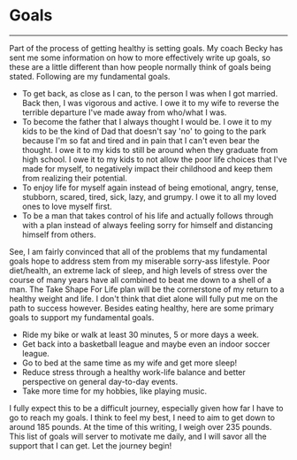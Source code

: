 # Goals
---
Part of the process of getting healthy is setting goals. My coach Becky has sent me some information on how to more effectively write up goals, so these are a little different than how people normally think of goals being stated. Following are my fundamental goals.

* To get back, as close as I can, to the person I was when I got married. Back then, I was vigorous and active. I owe it to my wife to reverse the terrible departure I've made away from who/what I was.
* To become the father that I always thought I would be. I owe it to my kids to be the kind of Dad that doesn't say 'no' to going to the park because I'm so fat and tired and in pain that I can't even bear the thought. I owe it to my kids to still be around when they graduate from high school. I owe it to my kids to not allow the poor life choices that I've made for myself, to negatively impact their childhood and keep them from realizing their potential.
* To enjoy life for myself again instead of being emotional, angry, tense, stubborn, scared, tired, sick, lazy, and grumpy. I owe it to all my loved ones to love myself first.
* To be a man that takes control of his life and actually follows through with a plan instead of always feeling sorry for himself and distancing himself from others.

See, I am fairly convinced that all of the problems that my fundamental goals hope to address stem from my miserable sorry-ass lifestyle. Poor diet/health, an extreme lack of sleep, and high levels of stress over the course of many years have all combined to beat me down to a shell of a man. The Take Shape For Life plan will be the cornerstone of my return to a healthy weight and life. I don't think that diet alone will fully put me on the path to success however. Besides eating healthy, here are some primary goals to support my fundamental goals.

* Ride my bike or walk at least 30 minutes, 5 or more days a week.
* Get back into a basketball league and maybe even an indoor soccer league.
* Go to bed at the same time as my wife and get more sleep!
* Reduce stress through a healthy work-life balance and better perspective on general day-to-day events.
* Take more time for my hobbies, like playing music.

I fully expect this to be a difficult journey, especially given how far I have to go to reach my goals. I think to feel my best, I need to aim to get down to around 185 pounds. At the time of this writing, I weigh over 235 pounds. This list of goals will server to motivate me daily, and I will savor all the support that I can get. Let the journey begin!